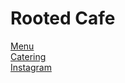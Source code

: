 # Rooted Cafe
[Menu](https://artsatthearmory.square.site)  
[Catering](https://rootedcafe.github.io/catering)  
[Instagram](https://instagram.com/rootedarmorycafe)  
